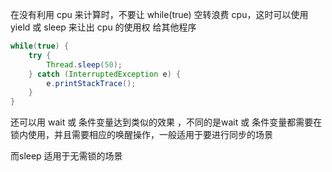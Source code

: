 在没有利用 cpu 来计算时，不要让 while(true) 空转浪费 cpu，这时可以使用 yield 或 sleep 来让出 cpu 的使用权 给其他程序 
```java
while(true) {  
    try {  
        Thread.sleep(50);  
	} catch (InterruptedException e) {  
        e.printStackTrace();  
	}  
}
```

还可以用 wait 或 条件变量达到类似的效果 ，不同的是wait 或 条件变量都需要在锁内使用，并且需要相应的唤醒操作，一般适用于要进行同步的场景 

而sleep 适用于无需锁的场景
